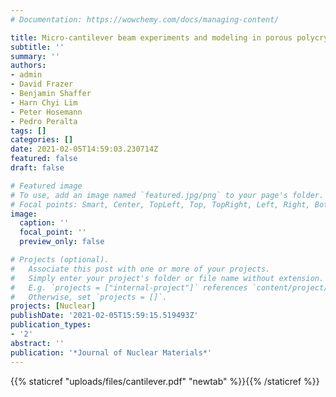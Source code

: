 ```yaml
---
# Documentation: https://wowchemy.com/docs/managing-content/

title: Micro-cantilever beam experiments and modeling in porous polycrystalline UO2
subtitle: ''
summary: ''
authors:
- admin
- David Frazer
- Benjamin Shaffer
- Harn Chyi Lim
- Peter Hosemann
- Pedro Peralta
tags: []
categories: []
date: 2021-02-05T14:59:03.230714Z
featured: false
draft: false

# Featured image
# To use, add an image named `featured.jpg/png` to your page's folder.
# Focal points: Smart, Center, TopLeft, Top, TopRight, Left, Right, BottomLeft, Bottom, BottomRight.
image:
  caption: ''
  focal_point: ''
  preview_only: false

# Projects (optional).
#   Associate this post with one or more of your projects.
#   Simply enter your project's folder or file name without extension.
#   E.g. `projects = ["internal-project"]` references `content/project/deep-learning/index.md`.
#   Otherwise, set `projects = []`.
projects: [Nuclear]
publishDate: '2021-02-05T15:59:15.519493Z'
publication_types:
- '2'
abstract: ''
publication: '*Journal of Nuclear Materials*'
---
```

{{% staticref "uploads/files/cantilever.pdf" "newtab" %}}{{% /staticref %}}